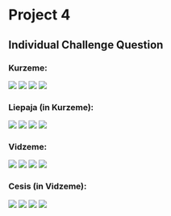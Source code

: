 # Project 4

## Individual Challenge Question

### Kurzeme:
![](kurzeme_diff.png)
![](kurzeme_pop.png)
![](kurzeme3D.png)
![](kurzeme_diff_overlay.png)

### Liepaja (in Kurzeme):
![](liepaja_diff.png)
![](liepaja_pop.png)
![](liepaja3D.png)
![](liepaja_diff_overlay.png)

### Vidzeme:
![](vidzeme_diff.png)
![](vidzeme_pop.png)
![](vidzeme3D.png)
![](vidzeme_diff_overlay.png)

### Cesis (in Vidzeme):
![](cesis_diff.png)
![](cesis_pop.png)
![](cesis3D.png)
![](cesis_diff_overlay.png)
